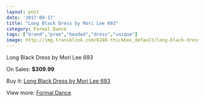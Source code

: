 ```yaml
---
layout: post
date: '2017-09-17'
title: "Long Black Dress by Mori Lee 693"
category: Formal Dance
tags: ["brand","prom","beaded","dress","unique"]
image: http://img.transblink.com/6248-thickbox_default/long-black-dress-by-mori-lee-693.jpg
---
```

Long Black Dress by Mori Lee 693

On Sales: **$309.99**
<a href="https://www.transblink.com/en/formal-dance/2014-long-black-dress-by-mori-lee-693.html"><amp-img layout="responsive" width="600" height="600" src="//img.transblink.com/6248-thickbox_default/long-black-dress-by-mori-lee-693.jpg" alt="Long Black Dress by Mori Lee 693 0" /></a>
<a href="https://www.transblink.com/en/formal-dance/2014-long-black-dress-by-mori-lee-693.html"><amp-img layout="responsive" width="600" height="600" src="//img.transblink.com/6249-thickbox_default/long-black-dress-by-mori-lee-693.jpg" alt="Long Black Dress by Mori Lee 693 1" /></a>

Buy it: [Long Black Dress by Mori Lee 693](https://www.transblink.com/en/formal-dance/2014-long-black-dress-by-mori-lee-693.html "Long Black Dress by Mori Lee 693")

View more: [Formal Dance](https://www.transblink.com/en/6-formal-dance "Formal Dance")